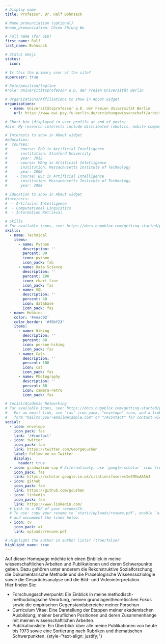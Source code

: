 ```yaml
---
# Display name
title: Professor. Dr. Ralf Bohnsack

# Name pronunciation (optional)
#name_pronunciation: Chien Shiung Wu

# Full name (for SEO)
first_name: Ralf
last_name: Bohnsack

# Status emoji
status:
  icon:

# Is this the primary user of the site?
superuser: true

# Role/position/tagline
#role: Universitätsprofessor a.D. der Freien Universität Berlin

# Organizations/Affiliations to show in About widget
organizations:
  - name: Universitätsprofessor a.D. der Freien Universität Berlin
    url: https://www.ewi-psy.fu-berlin.de/erziehungswissenschaft/arbeitsbereiche/ehemalige/qualitativ/mitarbeiter/rbohnsack/index.html

# Short bio (displayed in user profile at end of posts)
#bio: My research interests include distributed robotics, mobile computing and programmable matter.

# Interests to show in About widget
#education:
#  courses:
#    - course: PhD in Artificial Intelligence
#      institution: Stanford University
#      year: 2012
#    - course: MEng in Artificial Intelligence
#      institution: Massachusetts Institute of Technology
#      year: 2009
#    - course: BSc in Artificial Intelligence
#      institution: Massachusetts Institute of Technology
#      year: 2008

# Education to show in About widget
#interests:
#  - Artificial Intelligence
#  - Computational Linguistics
#  - Information Retrieval

# Skills
# For available icons, see: https://docs.hugoblox.com/getting-started/page-builder/#icons
skills:
  - name: Technical
    items:
      - name: Python
        description: ''
        percent: 80
        icon: python
        icon_pack: fab
      - name: Data Science
        description: ''
        percent: 100
        icon: chart-line
        icon_pack: fas
      - name: SQL
        description: ''
        percent: 40
        icon: database
        icon_pack: fas
  - name: Hobbies
    color: '#eeac02'
    color_border: '#f0bf23'
    items:
      - name: Hiking
        description: ''
        percent: 60
        icon: person-hiking
        icon_pack: fas
      - name: Cats
        description: ''
        percent: 100
        icon: cat
        icon_pack: fas
      - name: Photography
        description: ''
        percent: 80
        icon: camera-retro
        icon_pack: fas

# Social/Academic Networking
# For available icons, see: https://docs.hugoblox.com/getting-started/page-builder/#icons
#   For an email link, use "fas" icon pack, "envelope" icon, and a link in the
#   form "mailto:your-email@example.com" or "/#contact" for contact widget.
social:
  - icon: envelope
    icon_pack: fas
    link: '/#contact'
  - icon: twitter
    icon_pack: fab
    link: https://twitter.com/GeorgeCushen
    label: Follow me on Twitter
    display:
      header: true
  - icon: graduation-cap # Alternatively, use `google-scholar` icon from `ai` icon pack
    icon_pack: fas
    link: https://scholar.google.co.uk/citations?user=sIwtMXoAAAAJ
  - icon: github
    icon_pack: fab
    link: https://github.com/gcushen
  - icon: linkedin
    icon_pack: fab
    link: https://www.linkedin.com/
  # Link to a PDF of your resume/CV.
  # To use: copy your resume to `static/uploads/resume.pdf`, enable `ai` icons in `params.yaml`,
  # and uncomment the lines below.
  - icon: cv
    icon_pack: ai
    link: uploads/resume.pdf

# Highlight the author in author lists? (true/false)
highlight_name: true
---
```


Auf dieser Homepage möchte ich einen Einblick in meine wissenschaftlichen Arbeiten und Publikationen und deren Schwerpunkte geben. Dazu gehören unter anderem die Rekonstruktive Sozialforschung, die Dokumentarische Methode und die Praxeologische Wissenssoziologie sowie die Gesprächsanalyse und die Bild- und Videointerpretation.<br>
Hier finden Sie:<br>
- Forschungsschwerpunkt: Ein Einblick in meine methodisch-methodologische Verortung, meinen grundlagentheoretischen Fokus sowie die empirischen Gegenstandsbereiche meiner Forschun
- Curriculum Vitae: Eine Darstellung der Etappen meiner akademischen Ausbildung, meiner beruflichen Positionen und deren Zusammenhänge mit meinen wissenschaftlichen Arbeiten.
- Publikationsliste: Ein Überblick über alle meine Publikationen von heute bis 1973 sowie eine Sortierung nach Rubriken und thematischen Schwerpunkten.
{style="text-align: justify;"}